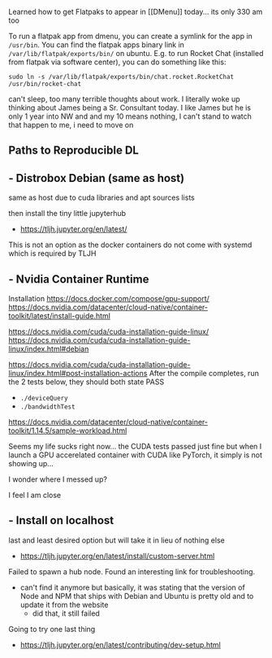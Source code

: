 Learned how to get Flatpaks to appear in [[DMenu]] today... its only 330 am too

To run a flatpak app from dmenu, you can create a symlink for the app in `/usr/bin`. You can find the flatpak apps binary link in `/var/lib/flatpak/exports/bin/` on ubuntu. E.g. to run Rocket Chat (installed from flatpak via software center), you can do something like this:

```
sudo ln -s /var/lib/flatpak/exports/bin/chat.rocket.RocketChat /usr/bin/rocket-chat
```

can't sleep, too many terrible thoughts about work. I literally woke up thinking about James being a Sr. Consultant today. I like James but he is only 1 year into NW and and my 10 means nothing, I can't stand to watch that happen to me, i need to move on


## Paths to Reproducible DL

## - Distrobox Debian (same as host)
same as host due to cuda libraries and apt sources lists

then install the tiny little jupyterhub
- https://tljh.jupyter.org/en/latest/


This is not an option as the docker containers do not come with systemd which is required by TLJH
## - Nvidia Container Runtime
Installation
https://docs.docker.com/compose/gpu-support/
https://docs.nvidia.com/datacenter/cloud-native/container-toolkit/latest/install-guide.html

https://docs.nvidia.com/cuda/cuda-installation-guide-linux/
https://docs.nvidia.com/cuda/cuda-installation-guide-linux/index.html#debian

https://docs.nvidia.com/cuda/cuda-installation-guide-linux/index.html#post-installation-actions
After the compile completes, run the 2 tests below, they should both state PASS
- `./deviceQuery`
- `./bandwidthTest`

https://docs.nvidia.com/datacenter/cloud-native/container-toolkit/1.14.5/sample-workload.html

Seems my life sucks right now... the CUDA tests passed just fine but when I launch a GPU accerelated container with CUDA like PyTorch, it simply is not showing up...

I wonder where I messed up?

I feel I am close
## - Install on localhost
last and least desired option but will take it in lieu of nothing else
- https://tljh.jupyter.org/en/latest/install/custom-server.html

Failed to spawn a hub node. Found an interesting link for troubleshooting.
- can't find it anymore but basically, it was stating that the version of Node and NPM that ships with Debian and Ubuntu is pretty old and to update it from the website
	- did that, it still failed

Going to try one last thing
- https://tljh.jupyter.org/en/latest/contributing/dev-setup.html
